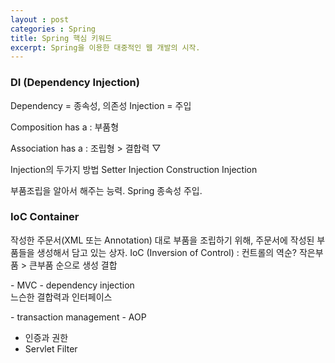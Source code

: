 ```yaml
---
layout : post
categories : Spring
title: Spring 핵심 키워드
excerpt: Spring을 이용한 대중적인 웹 개발의 시작.
---
```


<h3> DI (Dependency Injection) </h3>
Dependency = 종속성, 의존성
Injection = 주입

Composition has a : 부품형

Association has a : 조립형 > 결합력 ▽

Injection의 두가지 방법
Setter Injection
Construction Injection

부품조립을 알아서 해주는 능력. Spring 종속성 주입.

<h3> IoC Container </h3>
작성한 주문서(XML 또는 Annotation) 대로 부품을 조립하기 위해, 
주문서에 작성된 부품들을 생성해서 담고 있는 상자.
IoC (Inversion of Control) : 컨트롤의 역순? 
작은부품 > 큰부품 순으로 생성 결합


<p>
- MVC 
- dependency injection <br>
 느슨한 결합력과 인터페이스
</p>
- transaction management
- AOP

- 인증과 권한
- Servlet Filter
</p>

<p>
</p>